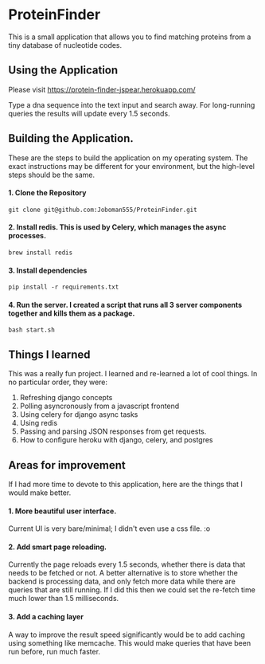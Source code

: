 # ProteinFinder

This is a small application that allows you to find matching proteins from a tiny database of nucleotide codes.

## Using the Application

Please visit https://protein-finder-jspear.herokuapp.com/

Type a dna sequence into the text input and search away. For long-running queries the results will update every 1.5 seconds.

## Building the Application.

These are the steps to build the application on my operating system. The exact instructions may be different for your environment, 
but the high-level steps should be the same.


#### 1. Clone the Repository

```git clone git@github.com:Joboman555/ProteinFinder.git```

#### 2. Install redis. This is used by Celery, which manages the async processes.

```brew install redis```

#### 3. Install dependencies

```pip install -r requirements.txt```

#### 4. Run the server. I created a script that runs all 3 server components together and kills them as a package.

```bash start.sh```


## Things I learned

This was a really fun project. I learned and re-learned a lot of cool things. In no particular order, they were:
1. Refreshing django concepts
2. Polling asyncronously from a javascript frontend
3. Using celery for django async tasks
4. Using redis
5. Passing and parsing JSON responses from get requests.
6. How to configure heroku with django, celery, and postgres

## Areas for improvement

If I had more time to devote to this application, here are the things that I would make better.

#### 1. More beautiful user interface. 

Current UI is very bare/minimal; I didn't even use a css file. :o


#### 2. Add smart page reloading.

Currently the page reloads every 1.5 seconds, whether there is data that needs to be fetched or not. A better alternative is to store whether the backend is processing data, and only fetch more data while there are queries that are still running. If I did this then we could set the re-fetch time much lower than 1.5 milliseconds.


#### 3. Add a caching layer

A way to improve the result speed significantly would be to add caching using something like memcache. This would make queries that have been run before, run much faster.
